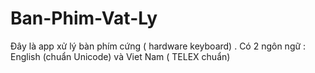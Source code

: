 # Ban-Phim-Vat-Ly
Đây là app xử lý bàn phím cứng ( hardware keyboard) . Có 2 ngôn ngữ : English (chuẩn Unicode) và Viet Nam ( TELEX chuẩn)
